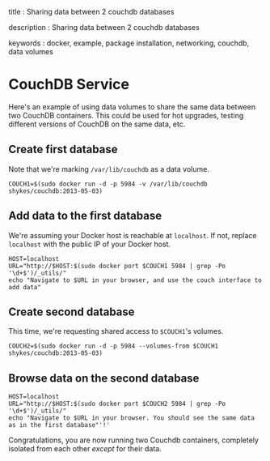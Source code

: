 title
:   Sharing data between 2 couchdb databases

description
:   Sharing data between 2 couchdb databases

keywords
:   docker, example, package installation, networking, couchdb, data
    volumes

# CouchDB Service

Here's an example of using data volumes to share the same data between
two CouchDB containers. This could be used for hot upgrades, testing
different versions of CouchDB on the same data, etc.

## Create first database

Note that we're marking `/var/lib/couchdb` as a data volume.

~~~~ {.sourceCode .bash}
COUCH1=$(sudo docker run -d -p 5984 -v /var/lib/couchdb shykes/couchdb:2013-05-03)
~~~~

## Add data to the first database

We're assuming your Docker host is reachable at `localhost`. If not,
replace `localhost` with the public IP of your Docker host.

~~~~ {.sourceCode .bash}
HOST=localhost
URL="http://$HOST:$(sudo docker port $COUCH1 5984 | grep -Po '\d+$')/_utils/"
echo "Navigate to $URL in your browser, and use the couch interface to add data"
~~~~

## Create second database

This time, we're requesting shared access to `$COUCH1`'s volumes.

~~~~ {.sourceCode .bash}
COUCH2=$(sudo docker run -d -p 5984 --volumes-from $COUCH1 shykes/couchdb:2013-05-03)
~~~~

## Browse data on the second database

~~~~ {.sourceCode .bash}
HOST=localhost
URL="http://$HOST:$(sudo docker port $COUCH2 5984 | grep -Po '\d+$')/_utils/"
echo "Navigate to $URL in your browser. You should see the same data as in the first database"'!'
~~~~

Congratulations, you are now running two Couchdb containers, completely
isolated from each other *except* for their data.
